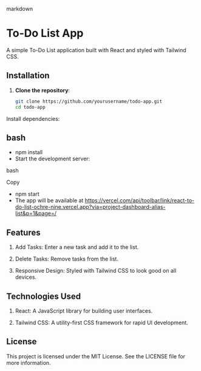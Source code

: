markdown


# To-Do List App

A simple To-Do List application built with React and styled with Tailwind CSS.

## Installation

1. **Clone the repository**:
   ```bash
   git clone https://github.com/yourusername/todo-app.git
   cd todo-app
Install dependencies:

## bash


- npm install
- Start the development server:

bash

Copy
- npm start
- The app will be available at https://vercel.com/api/toolbar/link/react-to-do-list-ochre-nine.vercel.app?via=project-dashboard-alias-list&p=1&page=/

## Features
1. Add Tasks: Enter a new task and add it to the list.

2. Delete Tasks: Remove tasks from the list.

3. Responsive Design: Styled with Tailwind CSS to look good on all devices.

## Technologies Used
1. React: A JavaScript library for building user interfaces.

2. Tailwind CSS: A utility-first CSS framework for rapid UI development.

## License
This project is licensed under the MIT License. See the LICENSE file for more information.



